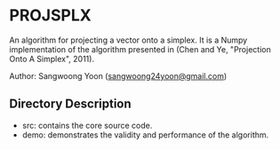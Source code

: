 PROJSPLX
===================
An algorithm for projecting a vector onto a simplex. It is a Numpy
implementation of the algorithm presented in (Chen and Ye, "Projection Onto A
Simplex", 2011).

Author: Sangwoong Yoon (sangwoong24yoon@gmail.com)

Directory Description
--------------------
* src: contains the core source code.
* demo: demonstrates the validity and performance of the algorithm.
